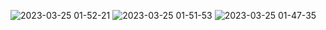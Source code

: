 ![2023-03-25 01-52-21](https://user-images.githubusercontent.com/61563764/227680062-95f42e0e-5453-45a9-a2df-fa07c4b93a9e.png)
![2023-03-25 01-51-53](https://user-images.githubusercontent.com/61563764/227680091-8eb4c977-f2a4-4cf7-bee9-e3279874e18d.png)
![2023-03-25 01-47-35](https://user-images.githubusercontent.com/61563764/227680109-af5e21e9-7d18-44ff-994f-d5c41ec682ab.png)

